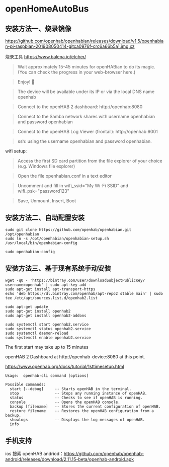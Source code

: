 # openHomeAutoBus

## 安装方法一、烧录镜像 

https://github.com/openhab/openhabian/releases/download/v1.5/openhabian-pi-raspbian-201908050414-gitca0976f-crc6a66b5a1.img.xz

烧录工具
https://www.balena.io/etcher/

>Wait approximately 15-45 minutes for openHABian to do its magic.
>(You can check the progress in your web-browser here.)

>Enjoy! 🎉

>The device will be available under its IP or via the local DNS name openhab

>Connect to the openHAB 2 dashboard: http://openhab:8080

>Connect to the Samba network shares with username openhabian and password openhabian

>Connect to the openHAB Log Viewer (frontail): http://openhab:9001

>ssh: using the username openhabian and password openhabian.

wifi setup:

> Access the first SD card partition from the file explorer of your choice (e.g. Windows file explorer)

> Open the file openhabian.conf in a text editor

> Uncomment and fill in wifi_ssid="My Wi-Fi SSID" and wifi_psk="password123"

> Save, Unmount, Insert, Boot


## 安装方法二、自动配置安装


```
sudo git clone https://github.com/openhab/openhabian.git /opt/openhabian
sudo ln -s /opt/openhabian/openhabian-setup.sh /usr/local/bin/openhabian-config

sudo openhabian-config
```


## 安装方法三、基于现有系统手动安装

```
wget -qO - 'https://bintray.com/user/downloadSubjectPublicKey?username=openhab' | sudo apt-key add -
sudo apt-get install apt-transport-https
echo 'deb https://dl.bintray.com/openhab/apt-repo2 stable main' | sudo tee /etc/apt/sources.list.d/openhab2.list
```

```
sudo apt-get update
sudo apt-get install openhab2
sudo apt-get install openhab2-addons
```



```
sudo systemctl start openhab2.service
sudo systemctl status openhab2.service
sudo systemctl daemon-reload
sudo systemctl enable openhab2.service
```


The first start may take up to 15 minutes

openHAB 2 Dashboard at http://openhab-device:8080 at this point. 


https://www.openhab.org/docs/tutorial/1sttimesetup.html



```
Usage:  openhab-cli command [options]

Possible commands:
  start [--debug]     -- Starts openHAB in the terminal.
  stop                -- Stops any running instance of openHAB.
  status              -- Checks to see if openHAB is running.
  console             -- Opens the openHAB console.
  backup [filename]   -- Stores the current configuration of openHAB.
  restore filename    -- Restores the openHAB configuration from a backup.
  showlogs            -- Displays the log messages of openHAB.
  info 
```


## 手机支持

ios 搜索 openHAB
andriod：https://github.com/openhab/openhab-android/releases/download/2.11.15-beta/openhab-android.apk
